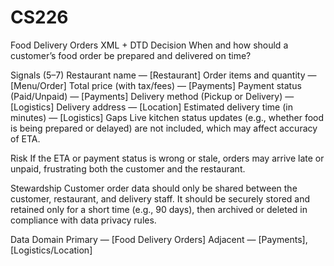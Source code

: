 # CS226
Food Delivery Orders XML + DTD
Decision
When and how should a customer’s food order be prepared and delivered on time?

Signals (5–7)
Restaurant name — [Restaurant]
Order items and quantity — [Menu/Order]
Total price (with tax/fees) — [Payments]
Payment status (Paid/Unpaid) — [Payments]
Delivery method (Pickup or Delivery) — [Logistics]
Delivery address — [Location]
Estimated delivery time (in minutes) — [Logistics]
Gaps
Live kitchen status updates (e.g., whether food is being prepared or delayed) are not included, which may affect accuracy of ETA.

Risk
If the ETA or payment status is wrong or stale, orders may arrive late or unpaid, frustrating both the customer and the restaurant.

Stewardship
Customer order data should only be shared between the customer, restaurant, and delivery staff. It should be securely stored and retained only for a short time (e.g., 90 days), then archived or deleted in compliance with data privacy rules.

Data Domain
Primary — [Food Delivery Orders]
Adjacent — [Payments], [Logistics/Location]
